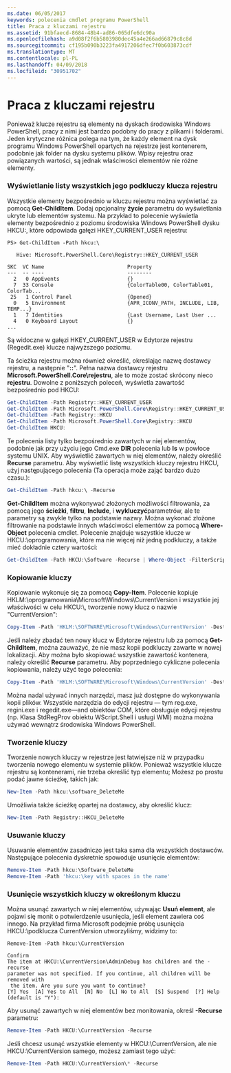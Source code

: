 ```yaml
---
ms.date: 06/05/2017
keywords: polecenia cmdlet programu PowerShell
title: Praca z kluczami rejestru
ms.assetid: 91bfaecd-8684-48b4-ad86-065dfe6dc90a
ms.openlocfilehash: a9d08f2f6b5803980dec45a4e266ad66879c8c8d
ms.sourcegitcommit: cf195b090b3223fa4917206dfec7f0b603873cdf
ms.translationtype: MT
ms.contentlocale: pl-PL
ms.lasthandoff: 04/09/2018
ms.locfileid: "30951702"
---
```

# <a name="working-with-registry-keys"></a>Praca z kluczami rejestru

Ponieważ klucze rejestru są elementy na dyskach środowiska Windows PowerShell, pracy z nimi jest bardzo podobny do pracy z plikami i folderami. Jeden krytyczne różnica polega na tym, że każdy element na dysk programu Windows PowerShell opartych na rejestrze jest kontenerem, podobnie jak folder na dysku systemu plików. Wpisy rejestru oraz powiązanych wartości, są jednak właściwości elementów nie różne elementy.

### <a name="listing-all-subkeys-of-a-registry-key"></a>Wyświetlanie listy wszystkich jego podkluczy klucza rejestru

Wszystkie elementy bezpośrednio w kluczu rejestru można wyświetlać za pomocą **Get-ChildItem**. Dodaj opcjonalny **życie** parametru do wyświetlania ukryte lub elementów systemu. Na przykład to polecenie wyświetla elementy bezpośrednio z poziomu środowiska Windows PowerShell dysku HKCU:, które odpowiada gałęzi HKEY_CURRENT_USER rejestru:

```
PS> Get-ChildItem -Path hkcu:\

   Hive: Microsoft.PowerShell.Core\Registry::HKEY_CURRENT_USER

SKC  VC Name                           Property
---  -- ----                           --------
  2   0 AppEvents                      {}
  7  33 Console                        {ColorTable00, ColorTable01, ColorTab...
 25   1 Control Panel                  {Opened}
  0   5 Environment                    {APR_ICONV_PATH, INCLUDE, LIB, TEMP...}
  1   7 Identities                     {Last Username, Last User ...
  4   0 Keyboard Layout                {}
...
```

Są widoczne w gałęzi HKEY_CURRENT_USER w Edytorze rejestru (Regedit.exe) klucze najwyższego poziomu.

Ta ścieżka rejestru można również określić, określając nazwę dostawcy rejestru, a następnie "**::**". Pełna nazwa dostawcy rejestru **Microsoft.PowerShell.Core\\rejestru**, ale to może zostać skrócony nieco **rejestru**. Dowolne z poniższych poleceń, wyświetla zawartość bezpośrednio pod HKCU:

```powershell
Get-ChildItem -Path Registry::HKEY_CURRENT_USER
Get-ChildItem -Path Microsoft.PowerShell.Core\Registry::HKEY_CURRENT_USER
Get-ChildItem -Path Registry::HKCU
Get-ChildItem -Path Microsoft.PowerShell.Core\Registry::HKCU
Get-ChildItem HKCU:
```

Te polecenia listy tylko bezpośrednio zawartych w niej elementów, podobnie jak przy użyciu jego Cmd.exe **DIR** polecenia lub **ls** w powłoce systemu UNIX. Aby wyświetlić zawartych w niej elementów, należy określić **Recurse** parametru. Aby wyświetlić listę wszystkich kluczy rejestru HKCU, użyj następującego polecenia (Ta operacja może zająć bardzo dużo czasu.):

```powershell
Get-ChildItem -Path hkcu:\ -Recurse
```

**Get-ChildItem** można wykonywać złożonych możliwości filtrowania, za pomocą jego **ścieżki**, **filtru**, **Include**, i **wykluczyć**parametrów, ale te parametry są zwykle tylko na podstawie nazwy. Można wykonać złożone filtrowanie na podstawie innych właściwości elementów za pomocą **Where-Object** polecenia cmdlet. Polecenie znajduje wszystkie klucze w HKCU:\\oprogramowania, które ma nie więcej niż jedną podkluczy, a także mieć dokładnie cztery wartości:

```powershell
Get-ChildItem -Path HKCU:\Software -Recurse | Where-Object -FilterScript {($_.SubKeyCount -le 1) -and ($_.ValueCount -eq 4) }
```

### <a name="copying-keys"></a>Kopiowanie kluczy

Kopiowanie wykonuje się za pomocą **Copy-Item**. Polecenie kopiuje HKLM:\\oprogramowania\\Microsoft\\Windows\\CurrentVersion i wszystkie jej właściwości w celu HKCU:\\, tworzenie nowy klucz o nazwie "CurrentVersion":

```powershell
Copy-Item -Path 'HKLM:\SOFTWARE\Microsoft\Windows\CurrentVersion' -Destination hkcu:
```

Jeśli należy zbadać ten nowy klucz w Edytorze rejestru lub za pomocą **Get-ChildItem**, można zauważyć, że nie masz kopii podkluczy zawarte w nowej lokalizacji. Aby można było skopiować wszystkie zawartość kontenera, należy określić **Recurse** parametru. Aby poprzedniego cykliczne polecenia kopiowania, należy użyć tego polecenia:

```powershell
Copy-Item -Path 'HKLM:\SOFTWARE\Microsoft\Windows\CurrentVersion' -Destination hkcu: -Recurse
```

Można nadal używać innych narzędzi, masz już dostępne do wykonywania kopii plików. Wszystkie narzędzia do edycji rejestru — tym reg.exe, regini.exe i regedit.exe—and obiektów COM, które obsługuje edycji rejestru (np. Klasa StdRegProv obiektu WScript.Shell i usługi WMI) można można używać wewnątrz środowiska Windows PowerShell.

### <a name="creating-keys"></a>Tworzenie kluczy

Tworzenie nowych kluczy w rejestrze jest łatwiejsze niż w przypadku tworzenia nowego elementu w systemie plików. Ponieważ wszystkie klucze rejestru są kontenerami, nie trzeba określić typ elementu; Możesz po prostu podać jawne ścieżkę, takich jak:

```powershell
New-Item -Path hkcu:\software_DeleteMe
```

Umożliwia także ścieżkę opartej na dostawcy, aby określić klucz:

```powershell
New-Item -Path Registry::HKCU_DeleteMe
```

### <a name="deleting-keys"></a>Usuwanie kluczy

Usuwanie elementów zasadniczo jest taka sama dla wszystkich dostawców. Następujące polecenia dyskretnie spowoduje usunięcie elementów:

```powershell
Remove-Item -Path hkcu:\Software_DeleteMe
Remove-Item -Path 'hkcu:\key with spaces in the name'
```

### <a name="removing-all-keys-under-a-specific-key"></a>Usunięcie wszystkich kluczy w określonym kluczu

Można usunąć zawartych w niej elementów, używając **Usuń element**, ale pojawi się monit o potwierdzenie usunięcia, jeśli element zawiera coś innego. Na przykład firma Microsoft podejmie próbę usunięcia HKCU:\\podklucza CurrentVersion utworzyliśmy, widzimy to:

```
Remove-Item -Path hkcu:\CurrentVersion

Confirm
The item at HKCU:\CurrentVersion\AdminDebug has children and the -recurse
parameter was not specified. If you continue, all children will be removed with
 the item. Are you sure you want to continue?
[Y] Yes  [A] Yes to All  [N] No  [L] No to All  [S] Suspend  [?] Help
(default is "Y"):
```

Aby usunąć zawartych w niej elementów bez monitowania, określ **-Recurse** parametru:

```powershell
Remove-Item -Path HKCU:\CurrentVersion -Recurse
```

Jeśli chcesz usunąć wszystkie elementy w HKCU:\\CurrentVersion, ale nie HKCU:\\CurrentVersion samego, możesz zamiast tego użyć:

```powershell
Remove-Item -Path HKCU:\CurrentVersion\* -Recurse
```